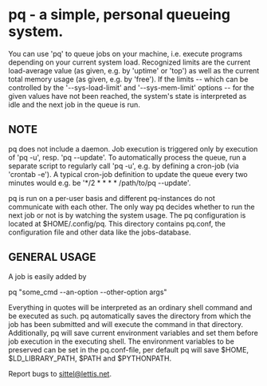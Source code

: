 pq - a simple, personal queueing system.
========================================

You can use 'pq' to queue jobs on your machine, i.e. execute
programs depending on your current system load.
Recognized limits are the current load-average value
(as given, e.g. by 'uptime' or 'top') as well as the current
total memory usage (as given, e.g. by 'free').
If the limits -- which can be controlled by
the '--sys-load-limit' and '--sys-mem-limit' options --
for the given values have not been reached, the system's state
is interpreted as idle and the next job in the queue is run.

NOTE
----
pq does not include a daemon. Job execution is triggered only by
execution of 'pq -u', resp. 'pq --update'.
To automatically process the queue, run a separate script
to regularly call 'pq -u', e.g. by defining a cron-job (via 'crontab -e').
A typical cron-job definition to update the queue every two minutes would e.g. be
'*/2  * * * * /path/to/pq --update'.

pq is run on a per-user basis and different pq-instances
do not communicate with each other.
The only way pq decides whether to run the next job
or not is by watching the system usage.
The pq configuration is located at $HOME/.config/pq.
This directory contains pq.conf, the configuration file
and other data like the jobs-database.


GENERAL USAGE
-------------
A job is easily added by 

pq "some_cmd --an-option --other-option args"

Everything in quotes will be interpreted as an ordinary
shell command and be executed as such.
pq automatically saves the directory from which the job has
been submitted and will execute the command in that directory.
Additionally, pq will save current environment variables and
set them before job execution in the executing shell.
The environment variables to be preserved can be set in the pq.conf-file,
per default pq will save $HOME, $LD_LIBRARY_PATH, $PATH and $PYTHONPATH.

Report bugs to sittel@lettis.net.
